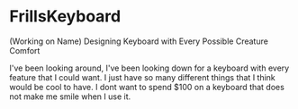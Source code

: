 # FrillsKeyboard
(Working on Name) Designing Keyboard with Every Possible Creature Comfort

I've been looking around, I've been looking down for a keyboard with every feature that I could want. 
I just have so many different things that I think would be cool to have. 
I dont want to spend $100 on a keyboard that does not make me smile when I use it. 

